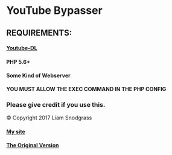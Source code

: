 # YouTube Bypasser
## REQUIREMENTS:
#### [Youtube-DL](https://rg3.github.io/youtube-dl/)
#### PHP 5.6+
#### Some Kind of Webserver

**YOU MUST ALLOW THE EXEC COMMAND IN THE PHP CONFIG**

### Please give credit if you use this.
© Copyright 2017 Liam Snodgrass
#### [My site](https://liam.host)
#### [The Original Version](https://c.liam.host)

